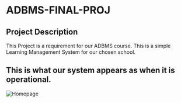 # ADBMS-FINAL-PROJ

## Project Description

This Project is a requirement for our ADBMS course. This is a simple Learning Management System for our chosen school.

## This is what our system appears as when it is operational.

![Homepage](Pictures/Camera%20Roll/sample1.png)




